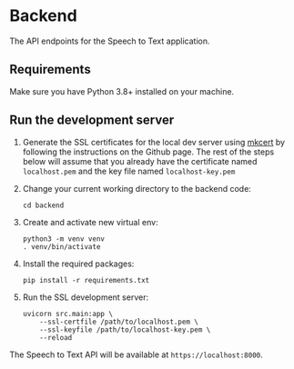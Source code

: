 Backend
=======

The API endpoints for the Speech to Text application.

## Requirements

Make sure you have Python 3.8+ installed on your machine.

## Run the development server

1.  Generate the SSL certificates for the local dev server using [mkcert](https://github.com/FiloSottile/mkcert) by following the instructions on the Github page. The rest of the steps below will assume that you already have the certificate named `localhost.pem` and the key file named `localhost-key.pem` 

1.  Change your current working directory to the backend code:

        cd backend

1.  Create and activate new virtual env:

        python3 -m venv venv
        . venv/bin/activate

1.  Install the required packages:

        pip install -r requirements.txt

1.  Run the SSL development server:

        uvicorn src.main:app \
            --ssl-certfile /path/to/localhost.pem \
            --ssl-keyfile /path/to/localhost-key.pem \
            --reload

The Speech to Text API will be available at `https://localhost:8000`.
